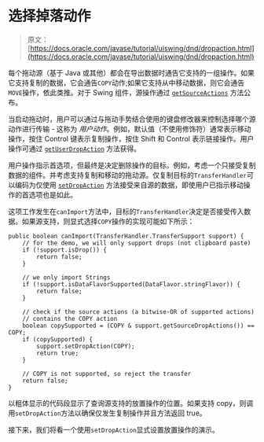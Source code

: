 # 选择掉落动作

> 原文： [https://docs.oracle.com/javase/tutorial/uiswing/dnd/dropaction.html](https://docs.oracle.com/javase/tutorial/uiswing/dnd/dropaction.html)

每个拖动源（基于 Java 或其他）都会在导出数据时通告它支持的一组操作。如果它支持复制的数据，它会通告`COPY`动作;如果它支持从中移动数据，则它会通告`MOVE`操作，依此类推。对于 Swing 组件，源操作通过 [`getSourceActions`](https://docs.oracle.com/javase/8/docs/api/javax/swing/TransferHandler.html#getSourceActions-javax.swing.JComponent-) 方法公布。

当启动拖动时，用户可以通过与拖动手势结合使用的键盘修改器来控制选择哪个源动作进行传输 - 这称为 _用户动作_。例如，默认值（不使用修饰符）通常表示移动操作，按住 Control 键表示复制操作，按住 Shift 和 Control 表示链接操作。用户操作可通过 [`getUserDropAction`](https://docs.oracle.com/javase/8/docs/api/javax/swing/TransferHandler.TransferSupport.html#getUserDropAction--) 方法获得。

用户操作指示首选项，但最终是决定删除操作的目标。例如，考虑一个只接受复制数据的组件。并考虑支持复制和移动的拖动源。仅复制目标的`TransferHandler`可以编码为仅使用 [`setDropAction`](https://docs.oracle.com/javase/8/docs/api/javax/swing/TransferHandler.TransferSupport.html#setDropAction-int-) 方法接受来自源的数据，即使用户已指示移动操作的首选项也是如此。

这项工作发生在`canImport`方法中，目标的`TransferHandler`决定是否接受传入数据。如果源支持，则显式选择`COPY`操作的实现可能如下所示：

```
public boolean canImport(TransferHandler.TransferSupport support) {
    // for the demo, we will only support drops (not clipboard paste)
    if (!support.isDrop()) {
        return false;
    }

    // we only import Strings
    if (!support.isDataFlavorSupported(DataFlavor.stringFlavor)) {
        return false;
    }

    // check if the source actions (a bitwise-OR of supported actions)
    // contains the COPY action
    boolean copySupported = (COPY & support.getSourceDropActions()) == COPY;
    if (copySupported) {
        support.setDropAction(COPY);
        return true;
    }

    // COPY is not supported, so reject the transfer
    return false;
}

```

以粗体显示的代码段显示了查询源支持的放置操作的位置。如果支持 copy，则调用`setDropAction`方法以确保仅发生复制操作并且方法返回 true。

接下来，我们将看一个使用`setDropAction`显式设置放置操作的演示。